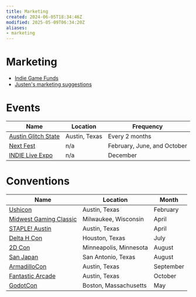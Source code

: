 ```yaml
---
title: Marketing
created: 2024-06-05T18:34:46Z
modified: 2025-05-09T06:34:20Z
aliases:
- marketing
---
```


# Marketing

- [Indie Game Funds](indie-game-funds.md)
- [Justen's marketing suggestions](../entries/20240605172228.md)

# Events

| Name | Location | Frequency |
|------|----------|-----------|
| [Austin Glitch State](austin-glitch-state.md) | Austin, Texas | Every 2 months |
| [Next Fest](next-fest.md) | n/a | February, June, and October |
| [INDIE Live Expo](indie-live-expo.md) | n/a | December |

# Conventions

| Name | Location | Month |
|------|----------|-------|
| [Ushicon](ushicon.md) | Austin, Texas | February |
| [Midwest Gaming Classic](midwest-gaming-classic.md) | Milwaukee, Wisconsin | April |
| [STAPLE! Austin](staple-austin.md) | Austin, Texas | April |
| [Delta H Con](delta-h-con.md) | Houston, Texas | July |
| [2D Con](2d-con.md) | Minneapolis, Minnesota | August |
| [San Japan](san-japan.md) | San Antonio, Texas | August |
| [ArmadilloCon](armadillo-con.md) | Austin, Texas | September |
| [Fantastic Arcade](fantastic-arcade.md) | Austin, Texas | October |
| [GodotCon](godot-con.md) | Boston, Massachusetts | May |

